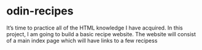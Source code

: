 # odin-recipes
It’s time to practice all of the HTML knowledge I have acquired. In this project, I am going to build a basic recipe website.
The website will consist of a main index page which will have links to a few recipess
